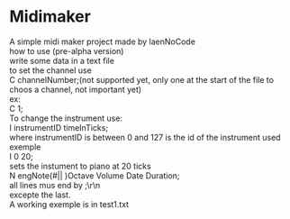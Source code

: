 # Midimaker
A simple midi maker project made by laenNoCode  
how to use (pre-alpha version)  
write some data in a text file  
to set the channel use  
C channelNumber;(not supported yet, only one at the start of the file to choos a channel, not important yet)  
ex:  
C 1;  
To change the instrument use:  
I instrumentID timeInTicks;  
where instrumentID is between 0 and 127 is the id of the instrument used  
exemple  
I 0 20;  
sets the instument to piano at 20 ticks  
N engNote(#|| )Octave Volume Date Duration;  
all lines mus end by ;\r\n  
excepte the last.  
A working exemple is in test1.txt  
